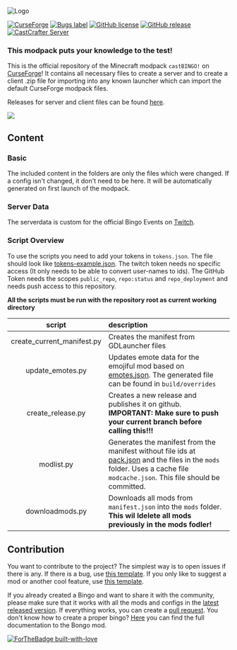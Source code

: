 ![Logo](https://i.imgur.com/8dZAHyI.png)

[![CurseForge](http://cf.way2muchnoise.eu/full_408447_downloads.svg)](https://www.curseforge.com/minecraft/modpacks/castbingo)
[![Bugs label](https://img.shields.io/github/issues/MelanX/castBINGO/bug)](https://github.com/MelanX/castBINGO/issues?q=is%3Aissue+is%3Aopen+label%3Abug)
[![GitHub license](https://img.shields.io/github/license/MelanX/castBINGO.svg)](https://github.com/MelanX/castBINGO/blob/master/LICENSE)
[![GitHub release](https://img.shields.io/github/release/MelanX/castBINGO.svg)](https://GitHub.com/MelanX/castBINGO/releases/)
[![CastCrafter Server](https://img.shields.io/discord/133198459531558912.svg?color=7289da&label=CastCrafter%20Server&logo=discord&style=flat-square)](https://discord.gg/castcrafter)

### This modpack puts your knowledge to the test!

This is the official repository of the Minecraft modpack `castBINGO!` on [CurseForge](https://www.curseforge.com/minecraft/modpacks/castbingo)!
It contains all necessary files to create a server and to create a client .zip file for importing into any known launcher which can import the default CurseForge modpack files.

Releases for server and client files can be found [here](https://github.com/MelanX/castBINGO/releases).

[![](https://img.shields.io/badge/Suggest%20Mod-%236D4D32?style=for-the-badge)](https://github.com/MelanX/castBINGO/issues/new?assignees=&labels=mod%20request&template=mod_request.md)

## Content
### Basic

The included content in the folders are only the files which were changed. If a config isn't changed, it don't need to be here. It will be automatically generated on first launch of the modpack.

### Server Data

The serverdata is custom for the official Bingo Events on [Twitch](https://www.twitch.tv/castcrafter).

### Script Overview

To use the scripts you need to add your tokens in `tokens.json`. The file should look
like [tokens-example.json](tokens-example.json). The twitch token needs no specific access (It only needs to be able to
convert user-names to ids). The GitHub Token needs the scopes `public_repo`, `repo:status` and `repo_deployment` and
needs push access to this repository.

**All the scripts must be run with the repository root as current working directory**

| script | description |
| :---: | :---  |
| create_current_manifest.py | Creates the manifest from GDLauncher files |
| update_emotes.py | Updates emote data for the emojiful mod based on [emotes.json](emotes.json). The generated file can be found in `build/overrides` |
| create_release.py | Creates a new release and publishes it on github. **IMPORTANT: Make sure to push your current branch before calling this!!!** |
| modlist.py | Generates the manifest from the manifest without file ids at [pack.json](pack.json) and the files in the `mods` folder. Uses a cache file `modcache.json`. This file should be committed. |
| downloadmods.py | Downloads all mods from `manifest.json` into the `mods` folder. **This wil ldelete all mods previously in the mods fodler!** |

## Contribution

You want to contribute to the project? The simplest way is to open issues if there is any. If there is a bug, use [this template](https://github.com/MelanX/castBINGO/issues/new?labels=bug&template=bug_report.md). If you only like to suggest a mod or another cool feature, use [this template](https://github.com/MelanX/castBINGO/issues/new?labels=enhancement&template=feature_request.md).

If you already created a Bingo and want to share it with the community, please make sure that it works with all the mods and configs in the [latest released version](https://github.com/MelanX/castBINGO/releases).
If everything works, you can create a [pull request](https://github.com/MelanX/castBINGO/pulls). You don't know how to create a proper bingo? [Here](https://github.com/noeppi-noeppi/Bongo/blob/master/custom-bingos.md) you can find the full documentation to the Bongo mod.

[![ForTheBadge built-with-love](http://ForTheBadge.com/images/badges/built-with-love.svg)](https://GitHub.com/MelanX/castBINGO)

